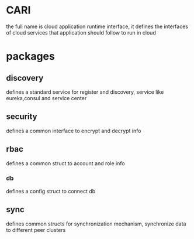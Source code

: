 # CARI
the full name is cloud application runtime interface, 
it defines the interfaces of cloud services that application should follow to run in cloud


# packages
## discovery
defines a standard service for register and discovery, service like eureka,consul and service center 

## security
defines a common interface to encrypt and decrypt info

## rbac
defines a common struct to account and role info

### db
defines a config struct to connect db

## sync
defines common structs for synchronization mechanism, synchronize data to different peer clusters
